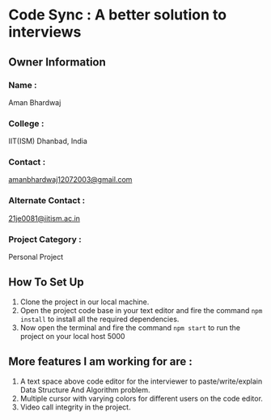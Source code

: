 # Code Sync : A better solution to interviews

## Owner Information 
### Name : 
Aman Bhardwaj
### College : 
IIT(ISM) Dhanbad, India 
### Contact : 
amanbhardwaj12072003@gmail.com
### Alternate Contact : 
21je0081@iitism.ac.in
### Project Category : 
Personal Project


## How To Set Up 
1) Clone the project in our local machine.
2) Open the project code base in your text editor and fire the command `npm install` to install all the required dependencies.
3) Now open the terminal and fire the command `npm start` to run the project on your local host 5000

## More features I am working for are : 
1) A text space above code editor for the interviewer to paste/write/explain Data Structure And Algorithm problem.
2) Multiple cursor with varying colors for different users on the code editor.
3) Video call integrity in the project.


